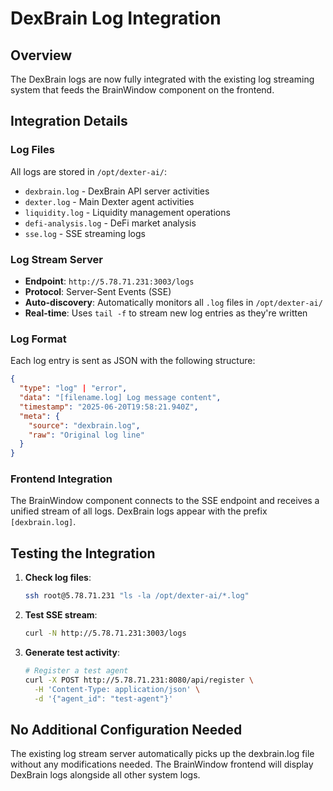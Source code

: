 # DexBrain Log Integration

## Overview
The DexBrain logs are now fully integrated with the existing log streaming system that feeds the BrainWindow component on the frontend.

## Integration Details

### Log Files
All logs are stored in `/opt/dexter-ai/`:
- `dexbrain.log` - DexBrain API server activities
- `dexter.log` - Main Dexter agent activities  
- `liquidity.log` - Liquidity management operations
- `defi-analysis.log` - DeFi market analysis
- `sse.log` - SSE streaming logs

### Log Stream Server
- **Endpoint**: `http://5.78.71.231:3003/logs`
- **Protocol**: Server-Sent Events (SSE)
- **Auto-discovery**: Automatically monitors all `.log` files in `/opt/dexter-ai/`
- **Real-time**: Uses `tail -f` to stream new log entries as they're written

### Log Format
Each log entry is sent as JSON with the following structure:
```json
{
  "type": "log" | "error",
  "data": "[filename.log] Log message content",
  "timestamp": "2025-06-20T19:58:21.940Z",
  "meta": {
    "source": "dexbrain.log",
    "raw": "Original log line"
  }
}
```

### Frontend Integration
The BrainWindow component connects to the SSE endpoint and receives a unified stream of all logs. DexBrain logs appear with the prefix `[dexbrain.log]`.

## Testing the Integration

1. **Check log files**:
   ```bash
   ssh root@5.78.71.231 "ls -la /opt/dexter-ai/*.log"
   ```

2. **Test SSE stream**:
   ```bash
   curl -N http://5.78.71.231:3003/logs
   ```

3. **Generate test activity**:
   ```bash
   # Register a test agent
   curl -X POST http://5.78.71.231:8080/api/register \
     -H 'Content-Type: application/json' \
     -d '{"agent_id": "test-agent"}'
   ```

## No Additional Configuration Needed
The existing log stream server automatically picks up the dexbrain.log file without any modifications needed. The BrainWindow frontend will display DexBrain logs alongside all other system logs.